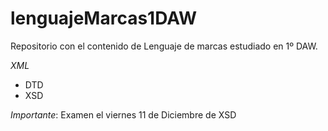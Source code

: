 # lenguajeMarcas1DAW

Repositorio con el contenido de Lenguaje de marcas estudiado en 1º DAW.

*XML*
  - DTD
  - XSD

*Importante*: 
Examen el viernes 11 de Diciembre de XSD
